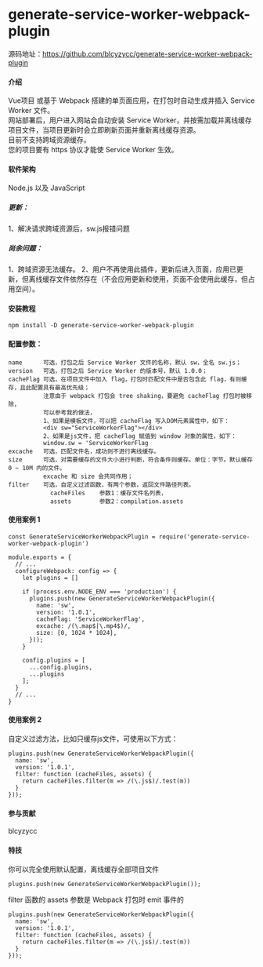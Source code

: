# generate-service-worker-webpack-plugin

源码地址：https://github.com/blcyzycc/generate-service-worker-webpack-plugin


#### 介绍

Vue项目 或基于 Webpack 搭建的单页面应用，在打包时自动生成并插入 Service Worker 文件。<br>
网站部署后，用户进入网站会自动安装 Service Worker，并按需加载并离线缓存项目文件，当项目更新时会立即刷新页面并重新离线缓存资源。<br>
目前不支持跨域资源缓存。<br>
您的项目要有 https 协议才能使 Service Worker 生效。<br>


#### 软件架构

Node.js 以及 JavaScript


##### 更新：
  1、解决请求跨域资源后，sw.js报错问题


##### 尚余问题：
  1、跨域资源无法缓存。
  2、用户不再使用此插件，更新后进入页面，应用已更新，但离线缓存文件依然存在（不会应用更新和使用，页面不会使用此缓存，但占用空间）。


#### 安装教程
```
npm install -D generate-service-worker-webpack-plugin
```


#### 配置参数：

```
name      可选，打包之后 Service Worker 文件的名称，默认 sw，全名 sw.js；
version   可选，打包之后 Service Worker 的版本号，默认 1.0.0；
cacheFlag 可选，在项目文件中加入 flag，打包时匹配文件中是否包含此 flag，有则缓存，且此配置具有最高优先级；
          注意由于 webpack 打包会 tree shaking，要避免 cacheFlag 打包时被移除，
          可以参考我的做法，
          1、如果是模板文件，可以把 cacheFlag 写入DOM元素属性中，如下：
          <div sw="ServiceWorkerFlag"></div>
          2、如果是js文件，把 cacheFlag 赋值到 window 对象的属性，如下：
          window.sw = 'ServiceWorkerFlag
excache   可选，匹配文件名，成功则不进行离线缓存。
size      可选，对需要缓存的文件大小进行判断，符合条件则缓存。单位：字节。默认缓存 0 ~ 10M 内的文件。
          excache 和 size 会共同作用；
filter    可选，自定义过滤函数，有两个参数，返回文件路径列表。
            cacheFiles    参数1：缓存文件名列表，
            assets        参数2：compilation.assets
```


#### 使用案例 1

```
const GenerateServiceWorkerWebpackPlugin = require('generate-service-worker-webpack-plugin')

module.exports = {
  // ...
  configureWebpack: config => {
    let plugins = []

    if (process.env.NODE_ENV === 'production') {
      plugins.push(new GenerateServiceWorkerWebpackPlugin({
        name: 'sw',
        version: '1.0.1',
        cacheFlag: 'ServiceWorkerFlag',
        excache: /(\.map$|\.mp4$)/,
        size: [0, 1024 * 1024],
      }));
    }

    config.plugins = [
      ...config.plugins,
      ...plugins
    ];
  }
  // ...
}
```


#### 使用案例 2

自定义过滤方法，比如只缓存js文件，可使用以下方式：

```
plugins.push(new GenerateServiceWorkerWebpackPlugin({
  name: 'sw',
  version: '1.0.1',
  filter: function (cacheFiles, assets) {
    return cacheFiles.filter(m => /(\.js$)/.test(m))
  }
}));
```


#### 参与贡献
blcyzycc


#### 特技

你可以完全使用默认配置，离线缓存全部项目文件

```
plugins.push(new GenerateServiceWorkerWebpackPlugin());
```

filter 函数的 assets 参数是 Webpack 打包时 emit 事件的
```
plugins.push(new GenerateServiceWorkerWebpackPlugin({
  name: 'sw',
  version: '1.0.1',
  filter: function (cacheFiles, assets) {
    return cacheFiles.filter(m => /(\.js$)/.test(m))
  }
}));
```
